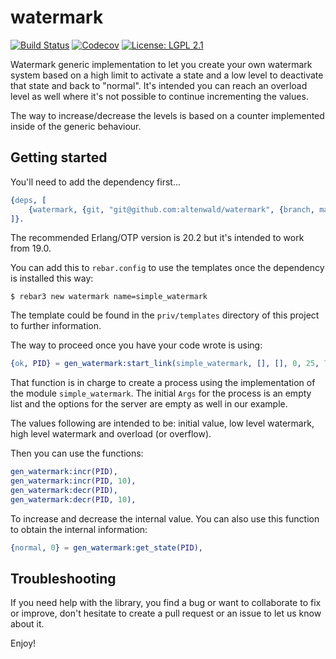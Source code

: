 watermark
=========

[![Build Status](https://img.shields.io/travis/altenwald/watermark/master.svg)](https://travis-ci.org/altenwald/watermark)
[![Codecov](https://img.shields.io/codecov/c/github/altenwald/watermark.svg)](https://codecov.io/gh/altenwald/watermark)
[![License: LGPL 2.1](https://img.shields.io/github/license/altenwald/watermark.svg)](https://raw.githubusercontent.com/altenwald/watermark/master/COPYING)


Watermark generic implementation to let you create your own watermark system based on a high limit to activate a state and a low level to deactivate that state and back to "normal". It's intended you can reach an overload level as well where it's not possible to continue incrementing the values.

The way to increase/decrease the levels is based on a counter implemented inside of the generic behaviour.

Getting started
---------------

You'll need to add the dependency first...

```erlang
{deps, [
    {watermark, {git, "git@github.com:altenwald/watermark", {branch, master}}}
]}.
```

The recommended Erlang/OTP version is 20.2 but it's intended to work from 19.0.

You can add this to `rebar.config` to use the templates once the dependency is installed this way:

```
$ rebar3 new watermark name=simple_watermark
```

The template could be found in the `priv/templates` directory of this project to further information.

The way to proceed once you have your code wrote is using:

```erlang
{ok, PID} = gen_watermark:start_link(simple_watermark, [], [], 0, 25, 75, 100).
```

That function is in charge to create a process using the implementation of the module `simple_watermark`. The initial `Args` for the process is an empty list and the options for the server are empty as well in our example.

The values following are intended to be: initial value, low level watermark, high level watermark and overload (or overflow).

Then you can use the functions:

```erlang
gen_watermark:incr(PID),
gen_watermark:incr(PID, 10),
gen_watermark:decr(PID),
gen_watermark:decr(PID, 10),
```

To increase and decrease the internal value. You can also use this function to obtain the internal information:

```erlang
{normal, 0} = gen_watermark:get_state(PID),
```

Troubleshooting
---------------

If you need help with the library, you find a bug or want to collaborate to fix or improve, don't hesitate to create a pull request or an issue to let us know about it.

Enjoy!

